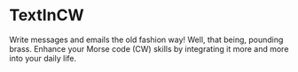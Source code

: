 # TextInCW
Write messages and emails the old fashion way! Well, that being, pounding brass. Enhance your Morse code (CW) skills by integrating it more and more into your daily life.
